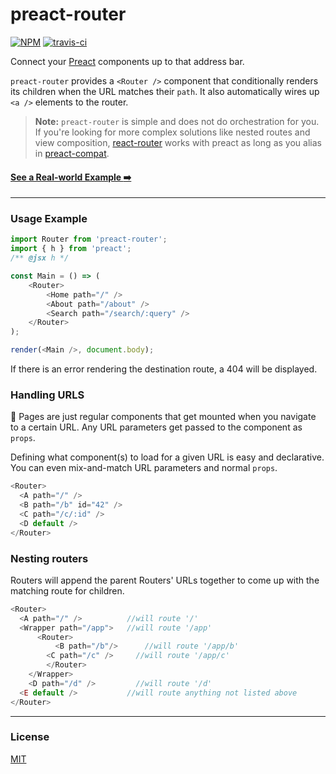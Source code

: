 # preact-router

[![NPM](http://img.shields.io/npm/v/preact-router.svg)](https://www.npmjs.com/package/preact-router)
[![travis-ci](https://travis-ci.org/developit/preact-router.svg)](https://travis-ci.org/developit/preact-router)

Connect your [Preact] components up to that address bar.

`preact-router` provides a `<Router />` component that conditionally renders its children when the URL matches their `path`. It also automatically wires up `<a />` elements to the router.

> **Note:** `preact-router` is simple and does not do orchestration for you. If you're looking for more complex solutions like nested routes and view composition, [react-router](https://github.com/ReactTraining/react-router) works with preact as long as you alias in [preact-compat](https://github.com/developit/preact-compat).

#### [See a Real-world Example :arrow_right:](http://jsfiddle.net/developit/qc73v9va/)

---


### Usage Example

```js
import Router from 'preact-router';
import { h } from 'preact';
/** @jsx h */

const Main = () => (
	<Router>
		<Home path="/" />
		<About path="/about" />
		<Search path="/search/:query" />
	</Router>
);

render(<Main />, document.body);
```

If there is an error rendering the destination route, a 404 will be displayed.

### Handling URLS

:information_desk_person: Pages are just regular components that get mounted when you navigate to a certain URL.
Any URL parameters get passed to the component as `props`.

Defining what component(s) to load for a given URL is easy and declarative.
You can even mix-and-match URL parameters and normal `props`.

```js
<Router>
  <A path="/" />
  <B path="/b" id="42" />
  <C path="/c/:id" />
  <D default />
</Router>
```

### Nesting routers

Routers will append the parent Routers' URLs together to come up with the matching route for children.

```js
<Router>
  <A path="/" />          //will route '/'
  <Wrapper path="/app">   //will route '/app'
	  <Router>
		  <B path="/b"/>      //will route '/app/b'
  		<C path="/c" />     //will route '/app/c'
		</Router>
	</Wrapper>
	<D path="/d" />         //will route '/d'
  <E default />           //will route anything not listed above
</Router>
```



---


### License

[MIT]


[Preact]: https://github.com/developit/preact
[MIT]: http://choosealicense.com/licenses/mit/
